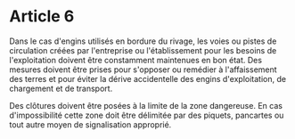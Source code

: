 # Article 6

Dans le cas d'engins utilisés en bordure du rivage, les voies ou pistes de circulation créées par l'entreprise ou l'établissement pour les besoins de l'exploitation doivent être constamment maintenues en bon état. Des mesures doivent être prises pour s'opposer ou remédier à l'affaissement des terres et pour éviter la dérive accidentelle des engins d'exploitation, de chargement et de transport.

Des clôtures doivent être posées à la limite de la zone dangereuse. En cas d'impossibilité cette zone doit être délimitée par des piquets, pancartes ou tout autre moyen de signalisation approprié.
